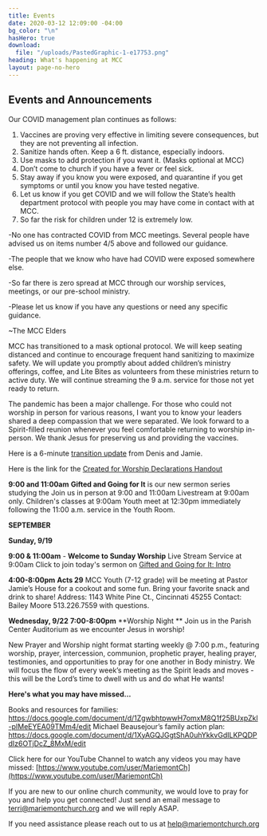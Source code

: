 ```yaml
---
title: Events
date: 2020-03-12 12:09:00 -04:00
bg_color: "\n"
hasHero: true
download:
  file: "/uploads/PastedGraphic-1-e17753.png"
heading: What's happening at MCC
layout: page-no-hero
---
```


## Events and Announcements

Our COVID management plan continues as follows:

1. Vaccines are proving very effective in limiting severe consequences, but they are not preventing all infection.
2. Sanitize hands often. Keep a 6 ft. distance, especially indoors.
3. Use masks to add protection if you want it. (Masks optional at MCC)
4. Don’t come to church if you have a fever or feel sick.
5. Stay away if you know you were exposed, and quarantine if you get symptoms or until you know you have tested negative.
6. Let us know if you get COVID and we will follow the State’s health department protocol with people you may have come in contact with at MCC.
7. So far the risk for children under 12 is extremely low.

-No one has contracted COVID from MCC meetings. Several people have advised us on items number 4/5 above and followed our guidance.

-The people that we know who have had COVID were exposed somewhere else.

-So far there is zero spread at MCC through our worship services, meetings, or our pre-school ministry.

-Please let us know if you have any questions or need any specific guidance.

~The MCC Elders

MCC has transitioned to a mask optional protocol. We will keep seating distanced and continue to encourage frequent hand sanitizing to maximize safety. We will update you promptly about added children’s ministry offerings, coffee, and Lite Bites as volunteers from these ministries return to active duty. We will continue streaming the 9 a.m. service for those not yet ready to return.

The pandemic has been a major challenge. For those who could not worship in person for various reasons, I want you to know your leaders shared a deep compassion that we were separated. We look forward to a Spirit-filled reunion whenever you feel comfortable returning to worship in-person. We thank Jesus for preserving us and providing the vaccines.

Here is a 6-minute [transition update](https://youtu.be/gadUQC0MWII) from Denis and Jamie.

Here is the link for the [Created for Worship Declarations Handout](https://drive.google.com/file/d/1bCTQeDUK1bBI30rwqdyiVlecur89yNSl/view?usp=sharing)


**9:00 and 11:00am** 
**Gifted and Going for It** is our new sermon series studying the  Join us in person at 9:00 and 11:00am Livestream at 9:00am only. Children's classes at 9:00am Youth meet at 12:30pm immediately following the 11:00 a.m. service in the Youth Room.

**SEPTEMBER**

**Sunday, 9/19**

**9:00 & 11:00am** - **Welcome to Sunday Worship** Live Stream Service at 9:00am Click to join today's sermon on [Gifted and Going for It: Intro](https://youtu.be/mrfS9q5W83Q)

**4:00-8:00pm** **Acts 29** MCC Youth (7-12 grade) will be meeting at Pastor Jamie’s House for a cookout and some fun. Bring your favorite snack and drink to share! Address: 1143 White Pine Ct., Cincinnati 45255
Contact: Bailey Moore 513.226.7559 with questions.

**Wednesday, 9/22** 
**7:00-8:00pm** **Worship Night **
Join us in the Parish Center Auditorium as we encounter Jesus in worship!

New Prayer and Worship night format starting weekly @ 7:00 p.m., featuring worship, prayer, intercession, communion, prophetic prayer, healing prayer, testimonies, and opportunities to pray for one another in Body ministry. We will focus the flow of every week’s meeting as the Spirit leads and moves - this will be the Lord’s time to dwell with us and do what He wants!

**Here's what you may have missed...**

Books and resources for families: https://docs.google.com/document/d/1ZgwbhtpwwH7omxM8Q1f25BUxpZkl-pIMeEYEA09TMm4/edit                                                                                                                                                                      Michael Beausejour’s family action plan: https://docs.google.com/document/d/1XyAGQJGgtShA0uhYkkvGdILKPQDPdIz6OTjDcZ_8MxM/edit

Click here for our YouTube Channel to watch any videos you may have missed:
[https://www.youtube.com/user/MariemontCh](https://www.youtube.com/user/MariemontCh)

If you are new to our online church community, we would love to pray for you and help you get connected! Just send an email message to [terri@mariemontchurch.org](http://terri@mariemontchurch.org) and we will reply ASAP.

If you need assistance please reach out to us at [help@mariemontchurch.org](http://help@mariemontchurch.org)

